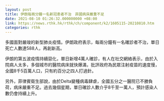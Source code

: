 ```yaml
---
layout: post
title: 伊朗每兩分鐘一名新冠患者不治　菲國病床嚴重不足
date: 2021-08-10 01:26:32.000000000 +08:00
link: https://news.rthk.hk/rthk/ch/component/k2/1605115-20210810.htm
categories: rthk
---
```


多國面對嚴竣的新型肺炎疫情。伊朗政府表示，每兩分鐘有一名確診者不治，單日死亡人數達588人，再創新高。

伊朗的第五波疫情持續惡化，單日新增4萬人確診，有人在社交網絡表示，由於入院病人太多，多個城市的醫院病床就快爆滿，批評政府為民眾注射疫苗的速度慢，全國8千5百萬人口，只有約百分之四人打過針。

另外，菲律賓衛生部說，由於Delta變種病毒肆虐，全國五分之一醫院已不勝負荷，病床嚴重不足。過去幾個星期，單日確診人數介乎8千至一萬人，預計感染人數仍會持續上升。

